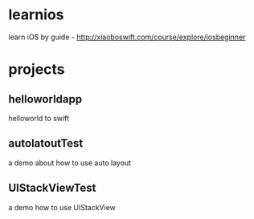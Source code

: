 # learnios
learn iOS by guide - http://xiaoboswift.com/course/explore/iosbeginner

# projects
## helloworldapp
helloworld to swift
## autolatoutTest
a demo about how to use auto layout
## UIStackViewTest
a demo how to use UIStackView

